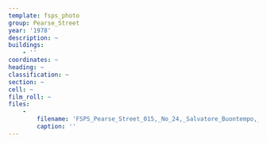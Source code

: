 ```yaml
---
template: fsps_photo
group: Pearse_Street
year: '1978'
description: ~
buildings:
    - ''
coordinates: ~
heading: ~
classification: ~
section: ~
cell: ~
film_roll: ~
files:
    -
        filename: 'FSPS_Pearse_Street_015,_No_24,_Salvatore_Buontempo,_4-1-E,_1978.png'
        caption: ''
---
```

